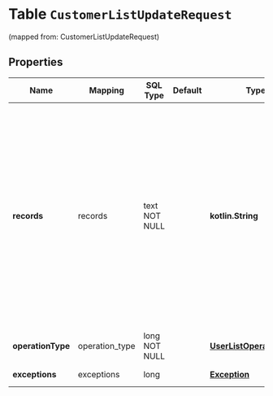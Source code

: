 
# Table `CustomerListUpdateRequest`
(mapped from: CustomerListUpdateRequest)

## Properties
Name | Mapping | SQL Type | Default | Type | Description | Notes
---- | ------- | -------- | ------- | ---- | ----------- | -----
**records** | records | text NOT NULL |  | **kotlin.String** | Records list. Can be any combination of emails, MAIDs, or IDFAs. Emails must be lowercase and can be plain text or hashed using SHA1, SHA256, or MD5. MAIDs and IDFAs must be hashed with SHA1, SHA256, or MD5. | 
**operationType** | operation_type | long NOT NULL |  | [**UserListOperationType**](UserListOperationType.md) |  |  [foreignkey]
**exceptions** | exceptions | long |  | [**Exception**](.md) |  |  [optional] [foreignkey]





